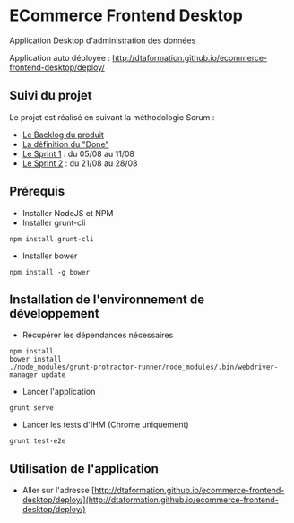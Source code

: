 # ECommerce Frontend Desktop
Application Desktop d'administration des données

Application auto déployée : http://dtaformation.github.io/ecommerce-frontend-desktop/deploy/

## Suivi du projet
Le projet est réalisé en suivant la méthodologie Scrum :
* [Le Backlog du produit](https://github.com/DTAFormation/ecommerce-frontend-desktop/wiki/Backlog-Produit)
* [La définition du "Done"](https://github.com/DTAFormation/ecommerce-frontend-desktop/wiki/Définition-du-Done-!)
* [Le Sprint 1](https://github.com/DTAFormation/ecommerce-frontend-desktop/wiki/Sprint-1) : du 05/08 au 11/08
* [Le Sprint 2](https://github.com/DTAFormation/ecommerce-frontend-desktop/wiki/Sprint-2) : du 21/08 au 28/08

## Prérequis
* Installer NodeJS et NPM
* Installer grunt-cli
```
npm install grunt-cli
```
* Installer bower
```
npm install -g bower
```

## Installation de l'environnement de développement
* Récupérer les dépendances nécessaires
```
npm install
bower install
./node_modules/grunt-protractor-runner/node_modules/.bin/webdriver-manager update
```
* Lancer l'application
```
grunt serve
```
* Lancer les tests d'IHM (Chrome uniquement)
```
grunt test-e2e
```

## Utilisation de l'application
* Aller sur l'adresse
[http://dtaformation.github.io/ecommerce-frontend-desktop/deploy/](http://dtaformation.github.io/ecommerce-frontend-desktop/deploy/)
